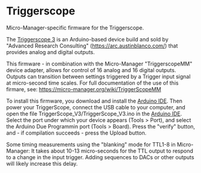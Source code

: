 # Triggerscope
Micro-Manager-specific firmware for the Triggerscope.

The [Triggerscope 3](http://arc.austinblanco.com/product/triggerscope-3/) 
is an Arduino-based device build and sold by "Advanced Research Consulting" 
(https://arc.austinblanco.com/) that provides analog and digital outputs.  

This firmware - in combination with the Micro-Manager "TriggerscopeMM" device adapter, 
allows for control of 16 analog and 16 digital outputs.  Outputs can 
transition between settings triggered by a Trigger input 
signal at micro-second time scales.  For full documentation
of the use of this firmare, see: https://micro-manager.org/wiki/TriggerScopeMM

To install this firmware, you download and install the [Arduino IDE](https://www.arduino.cc/en/software). Then power your TriggerScope, connect the USB cable to your computer, and open the file TriggerScope_V3/TriggerScope_V3.ino in the [Arduino IDE](https://www.arduino.cc/en/software). Select the port under which your device appears (Tools > Port), and select the Arduino Due Programmin port (Tools > Board). Press the "verify" button, and - if compilation succeeds - press the Upload button.

Some timing measurements using the "blanking" mode for TTL1-8 in Micro-Manager: It takes about 10-13 micro-seconds for the TTL output to respond to a change in the input trigger.  Adding sequences to DACs or other outputs will likely increase this delay.
